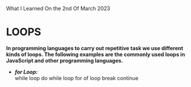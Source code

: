What I Learned On the 2nd Of March 2023

# LOOPS

<p><b>In programming languages to carry out repetitive task we use different kinds of loops. The following examples are the commonly used loops in JavaScript and other programming languages.</b></p>
<ul>
 <li><i><b>for Loop:</b></i></li>
 while loop
 do while loop
 for of loop
 break
 continue